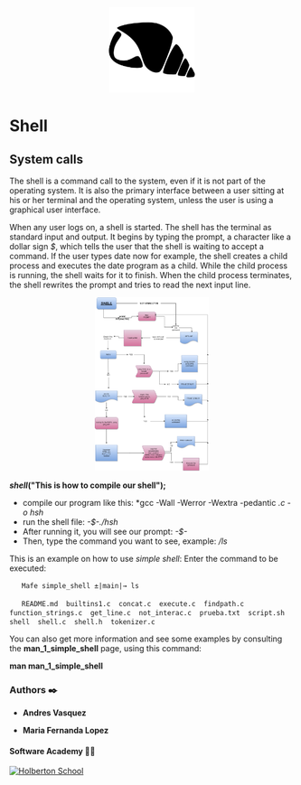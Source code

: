 <p align="center"><img src='https://github.com/ferchislopez0910/holbertonschool-zero_day/blob/master/nautilus-shell-of-sea-life-to-hear-the-sea-sound-for-relaxation.png' alt='Banner' width=30%></p>

# Shell

## System calls
The shell is a command call to the system, even if it is not part of the operating system. It is also the primary interface between a user sitting at his or her terminal and the operating system, unless the user is using a graphical user interface.

When any user logs on, a shell is started. The shell has the terminal as standard input and output. It begins by typing the prompt, a character like a dollar sign *$*, which tells the user that the shell is waiting to accept a command. If the user types date now for example, the shell creates a child process and executes the date program as a child. While the child process is running, the shell waits for it to finish. When the child process terminates, the shell rewrites the prompt and tries to read the next input line.

<p align="center"><img src='https://github.com/ferchislopez0910/holbertonschool-zero_day/blob/master/New_Flow_Chart.png' alt='Banner' width=40%></p> 

**_shell_("This is how to compile our shell");** 

 - compile our program like this:
        *gcc -Wall -Werror -Wextra -pedantic *.c -o hsh*
 - run the shell file:
       *-$-./hsh*
 - After running it, you will see our prompt:
        *-$-*
 - Then, type the command you want to see, example:
        */ls*
        
This is an example on how to use _simple_ _shell_: 
Enter the command to be executed:
       
       Mafe simple_shell ±|main|→ ls

       README.md  builtins1.c  concat.c  execute.c  findpath.c  function_strings.c  get_line.c  not_interac.c  prueba.txt  script.sh  shell  shell.c  shell.h  tokenizer.c


You can also get more information and see some examples by consulting the **man_1_simple_shell** page, using this command:

**man man_1_simple_shell**

### Authors :black_nib:

* __Andres Vasquez__

* __Maria Fernanda Lopez__

#### Software Academy 👨‍💻

<p aling="center">
<a href="https://www.holbertonschool.com" target="_blank">
<img src="http://www.holbertonschool.com/holberton-logo.png" alt="Holberton School"  /></a>
</p>
